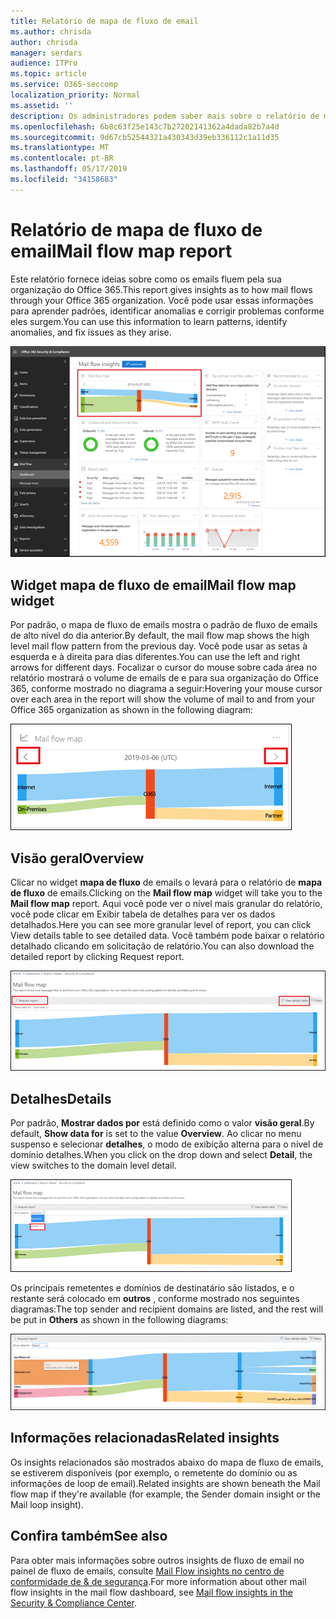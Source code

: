 ```yaml
---
title: Relatório de mapa de fluxo de email
ms.author: chrisda
author: chrisda
manager: serdars
audience: ITPro
ms.topic: article
ms.service: O365-seccomp
localization_priority: Normal
ms.assetid: ''
description: Os administradores podem saber mais sobre o relatório de mapa de fluxo de emails no painel de fluxo de emails no centro de conformidade do & de segurança.
ms.openlocfilehash: 6b8c63f25e143c7b27202141362a4dada82b7a4d
ms.sourcegitcommit: 9d67cb52544321a430343d39eb336112c1a11d35
ms.translationtype: MT
ms.contentlocale: pt-BR
ms.lasthandoff: 05/17/2019
ms.locfileid: "34158683"
---
```

# <a name="mail-flow-map-report"></a><span data-ttu-id="36bcd-103">Relatório de mapa de fluxo de email</span><span class="sxs-lookup"><span data-stu-id="36bcd-103">Mail flow map report</span></span>

<span data-ttu-id="36bcd-104">Este relatório fornece ideias sobre como os emails fluem pela sua organização do Office 365.</span><span class="sxs-lookup"><span data-stu-id="36bcd-104">This report gives insights as to how mail flows through your Office 365 organization.</span></span> <span data-ttu-id="36bcd-105">Você pode usar essas informações para aprender padrões, identificar anomalias e corrigir problemas conforme eles surgem.</span><span class="sxs-lookup"><span data-stu-id="36bcd-105">You can use this information to learn patterns, identify anomalies, and fix issues as they arise.</span></span>

![O relatório do mapa de fluxo de emails no painel de fluxo de emails no centro de conformidade do & de segurança](media/mail-flow-map-selected.png)

## <a name="mail-flow-map-widget"></a><span data-ttu-id="36bcd-107">Widget mapa de fluxo de email</span><span class="sxs-lookup"><span data-stu-id="36bcd-107">Mail flow map widget</span></span>

<span data-ttu-id="36bcd-108">Por padrão, o mapa de fluxo de emails mostra o padrão de fluxo de emails de alto nível do dia anterior.</span><span class="sxs-lookup"><span data-stu-id="36bcd-108">By default, the mail flow map shows the high level mail flow pattern from the previous day.</span></span> <span data-ttu-id="36bcd-109">Você pode usar as setas à esquerda e à direita para dias diferentes.</span><span class="sxs-lookup"><span data-stu-id="36bcd-109">You can use the left and right arrows for different days.</span></span> <span data-ttu-id="36bcd-110">Focalizar o cursor do mouse sobre cada área no relatório mostrará o volume de emails de e para sua organização do Office 365, conforme mostrado no diagrama a seguir:</span><span class="sxs-lookup"><span data-stu-id="36bcd-110">Hovering your mouse cursor over each area in the report will show the volume of mail to and from your Office 365 organization as shown in the following diagram:</span></span>

![Setas para a esquerda e para a direita no widget mapa de fluxo de emails](media/mail-flow-map-widget.png)

## <a name="overview"></a><span data-ttu-id="36bcd-112">Visão geral</span><span class="sxs-lookup"><span data-stu-id="36bcd-112">Overview</span></span>

<span data-ttu-id="36bcd-113">Clicar no widget **mapa de fluxo** de emails o levará para o relatório de **mapa de fluxo** de emails.</span><span class="sxs-lookup"><span data-stu-id="36bcd-113">Clicking on the **Mail flow map** widget will take you to the **Mail flow map** report.</span></span> <span data-ttu-id="36bcd-114">Aqui você pode ver o nível mais granular do relatório, você pode clicar em Exibir tabela de detalhes para ver os dados detalhados.</span><span class="sxs-lookup"><span data-stu-id="36bcd-114">Here you can see more granular level of report, you can click View details table to see detailed data.</span></span> <span data-ttu-id="36bcd-115">Você também pode baixar o relatório detalhado clicando em solicitação de relatório.</span><span class="sxs-lookup"><span data-stu-id="36bcd-115">You can also download the detailed report by clicking Request report.</span></span>

![Exibição de visão geral no relatório de mapa de fluxo de emails](media/mail-flow-map-overview.png)

## <a name="details"></a><span data-ttu-id="36bcd-117">Detalhes</span><span class="sxs-lookup"><span data-stu-id="36bcd-117">Details</span></span>

<span data-ttu-id="36bcd-118">Por padrão, **Mostrar dados por** está definido como o valor **visão geral**.</span><span class="sxs-lookup"><span data-stu-id="36bcd-118">By default, **Show data for** is set to the value **Overview**.</span></span> <span data-ttu-id="36bcd-119">Ao clicar no menu suspenso e selecionar **detalhes**, o modo de exibição alterna para o nível de domínio detalhes.</span><span class="sxs-lookup"><span data-stu-id="36bcd-119">When you click on the drop down and select **Detail**, the view switches to the domain level detail.</span></span>

![Selecionar detalhes em mostrar dados para no modo de exibição visão geral no relatório de mapa de fluxo de emails](media/mail-flow-map-select-detail.png)

<span data-ttu-id="36bcd-121">Os principais remetentes e domínios de destinatário são listados, e o restante será colocado em **outros** , conforme mostrado nos seguintes diagramas:</span><span class="sxs-lookup"><span data-stu-id="36bcd-121">The top sender and recipient domains are listed, and the rest will be put in **Others** as shown in the following diagrams:</span></span>

![Exibição de detalhes no relatório de mapa de fluxo de emails](media/mail-flow-map-detail.png)

## <a name="related-insights"></a><span data-ttu-id="36bcd-123">Informações relacionadas</span><span class="sxs-lookup"><span data-stu-id="36bcd-123">Related insights</span></span>

<span data-ttu-id="36bcd-124">Os insights relacionados são mostrados abaixo do mapa de fluxo de emails, se estiverem disponíveis (por exemplo, o remetente do domínio ou as informações de loop de email).</span><span class="sxs-lookup"><span data-stu-id="36bcd-124">Related insights are shown beneath the Mail flow map if they're available (for example, the Sender domain insight or the Mail loop insight).</span></span>

## <a name="see-also"></a><span data-ttu-id="36bcd-125">Confira também</span><span class="sxs-lookup"><span data-stu-id="36bcd-125">See also</span></span>

<span data-ttu-id="36bcd-126">Para obter mais informações sobre outros insights de fluxo de email no painel de fluxo de emails, consulte [Mail Flow insights no centro de conformidade de & de segurança](mail-flow-insights-v2.md).</span><span class="sxs-lookup"><span data-stu-id="36bcd-126">For more information about other mail flow insights in the mail flow dashboard, see [Mail flow insights in the Security & Compliance Center](mail-flow-insights-v2.md).</span></span>